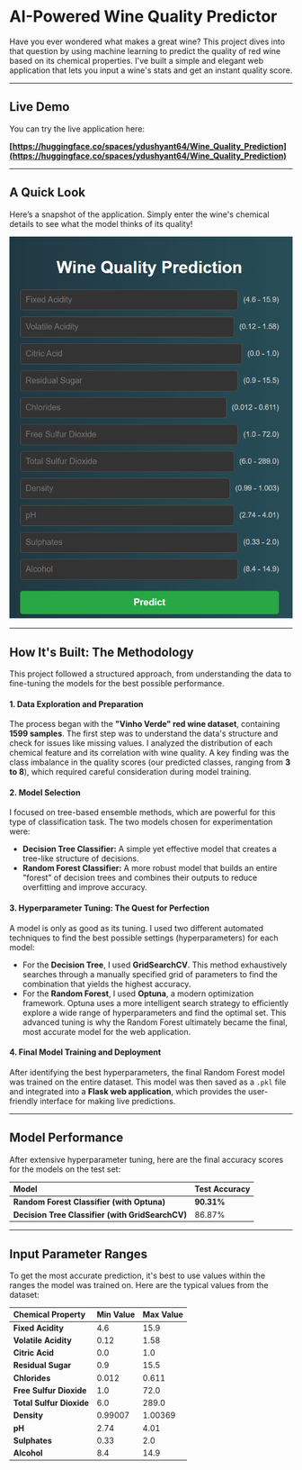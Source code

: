 # AI-Powered Wine Quality Predictor

Have you ever wondered what makes a great wine? This project dives into that question by using machine learning to predict the quality of red wine based on its chemical properties. I've built a simple and elegant web application that lets you input a wine's stats and get an instant quality score.

---

## Live Demo

You can try the live application here:

**[https://huggingface.co/spaces/ydushyant64/Wine_Quality_Prediction](https://huggingface.co/spaces/ydushyant64/Wine_Quality_Prediction)**

---

## A Quick Look

Here’s a snapshot of the application. Simply enter the wine's chemical details to see what the model thinks of its quality!

![Application Screenshot](screenshot.PNG)

---

## How It's Built: The Methodology

This project followed a structured approach, from understanding the data to fine-tuning the models for the best possible performance.

#### 1. Data Exploration and Preparation
The process began with the **"Vinho Verde" red wine dataset**, containing **1599 samples**. The first step was to understand the data's structure and check for issues like missing values. I analyzed the distribution of each chemical feature and its correlation with wine quality. A key finding was the class imbalance in the quality scores (our predicted classes, ranging from **3 to 8**), which required careful consideration during model training.

#### 2. Model Selection
I focused on tree-based ensemble methods, which are powerful for this type of classification task. The two models chosen for experimentation were:
-   **Decision Tree Classifier:** A simple yet effective model that creates a tree-like structure of decisions.
-   **Random Forest Classifier:** A more robust model that builds an entire "forest" of decision trees and combines their outputs to reduce overfitting and improve accuracy.

#### 3. Hyperparameter Tuning: The Quest for Perfection
A model is only as good as its tuning. I used two different automated techniques to find the best possible settings (hyperparameters) for each model:
-   For the **Decision Tree**, I used **GridSearchCV**. This method exhaustively searches through a manually specified grid of parameters to find the combination that yields the highest accuracy.
-   For the **Random Forest**, I used **Optuna**, a modern optimization framework. Optuna uses a more intelligent search strategy to efficiently explore a wide range of hyperparameters and find the optimal set. This advanced tuning is why the Random Forest ultimately became the final, most accurate model for the web application.

#### 4. Final Model Training and Deployment
After identifying the best hyperparameters, the final Random Forest model was trained on the entire dataset. This model was then saved as a `.pkl` file and integrated into a **Flask web application**, which provides the user-friendly interface for making live predictions.

---

## Model Performance

After extensive hyperparameter tuning, here are the final accuracy scores for the models on the test set:

| Model | Test Accuracy |
| :--- | :--- |
| **Random Forest Classifier (with Optuna)** | **90.31%** |
| **Decision Tree Classifier (with GridSearchCV)** | 86.87% |

---

## Input Parameter Ranges

To get the most accurate prediction, it's best to use values within the ranges the model was trained on. Here are the typical values from the dataset:

| Chemical Property | Min Value | Max Value |
| :--- | :--- | :--- |
| **Fixed Acidity** | 4.6 | 15.9 |
| **Volatile Acidity**| 0.12 | 1.58 |
| **Citric Acid** | 0.0 | 1.0 |
| **Residual Sugar**| 0.9 | 15.5 |
| **Chlorides** | 0.012 | 0.611 |
| **Free Sulfur Dioxide**| 1.0 | 72.0 |
| **Total Sulfur Dioxide**| 6.0 | 289.0 |
| **Density** | 0.99007 | 1.00369 |
| **pH** | 2.74 | 4.01 |
| **Sulphates** | 0.33 | 2.0 |
| **Alcohol** | 8.4 | 14.9 |
